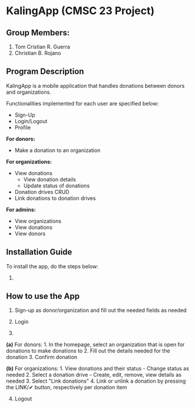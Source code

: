 # KalingApp (CMSC 23 Project)
## Group Members:
1. Tom Cristian R. Guerra
2. Christian B. Rojano

## Program Description
KalingApp is a mobile application that handles donations between donors and organizations.

Functionalities implemented for each user are specified below:
* Sign-Up
* Login/Logout
* Profile


**For donors:**
* Make a donation to an organization


**For organizations:**
* View donations
    - View donation details
    - Update status of donations
* Donation drives CRUD
* Link donations to donation drives


**For admins:**
* View organizations
* View donations
* View donors


## Installation Guide
To install the app, do the steps below:

1.


## How to use the App
1. Sign-up as donor/organization and fill out the needed fields as needed
2. Login

3. 
**(a)** For donors:
    1. In the homepage, select an organization that is open for donations to make donations to
    2. Fill out the details needed for the donation
    3. Confirm donation

**(b)** For organizations:
    1. View donations and their status
        - Change status as needed
    2. Select a donation drive
        - Create, edit, remove, view details as needed
    3. Select "Link donations"
    4. Link or unlink a donation by pressing the LINK/✔ button, respectively per donation item
    
4. Logout